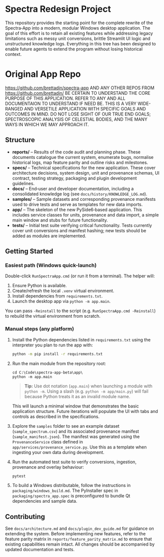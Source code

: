 # Spectra Redesign Project 

This repository provides the starting point for the complete rewrite of the
Spectra‑App into a modern, modular Windows desktop application.  The goal of
this effort is to retain all existing features while addressing legacy
limitations such as messy unit conversions, brittle Streamlit UI logic and
unstructured knowledge logs.  Everything in this tree has been designed to
enable future agents to extend the program without losing historical
context.

# Original App Repo

https://github.com/brettadin/spectra-app AND ANY OTHER REPOS FROM https://github.com/brettadin/
BE CERTAIN TO UNDERSTAND THE CORE PURPOSE OF THIS APPLICATION. REFER TO ANY AND ALL DOCUMENTAION TO UNDERSTAND IF NEED BE.
THIS IS A VERY WIDE-RANGED AND VERSETILE APPLICATION WITH SPECIFIC GOALS AND OUTCOMES IN MIND.
DO NOT LOSE SIGHT OF OUR TRUE END GOALS; SPECTROSCOPIC ANALYSIS OF CELESTIAL BODIES, AND THE MANY WAYS IN WHICH WE MAY APPROACH IT.



## Structure

- **reports/** – Results of the code audit and planning phase.  These documents
  catalogue the current system, enumerate bugs, normalise historical logs,
  map feature parity and outline risks and milestones.
- **specs/** – Technical specifications for the new application.  These cover
  architecture decisions, system design, unit and provenance schemas, UI
  contract, testing strategy, packaging and plugin development guidelines.
- **docs/** – End‑user and developer documentation, including a consolidated
  knowledge log (see `docs/history/KNOWLEDGE_LOG.md`).
- **samples/** – Sample datasets and corresponding provenance manifests used to
  drive tests and serve as templates for new data imports.
- **app/** – The skeleton of the new PySide6‑based application.  This
  includes service classes for units, provenance and data import, a simple
  main window and stubs for future functionality.
- **tests/** – Initial test suite verifying critical functionality.  Tests
  currently cover unit conversions and manifest hashing; new tests should be
  added as modules are implemented.

## Getting Started

### Easiest path (Windows quick-launch)

Double-click `RunSpectraApp.cmd` (or run it from a terminal). The helper
will:

1. Ensure Python is available.
2. Create/refresh the local `.venv` virtual environment.
3. Install dependencies from `requirements.txt`.
4. Launch the desktop app via `python -m app.main`.

You can pass `-Reinstall` to the script (e.g. `RunSpectraApp.cmd -Reinstall`)
to rebuild the virtual environment from scratch.

### Manual steps (any platform)

1. Install the Python dependencies listed in `requirements.txt` using the
   interpreter you plan to run the app with:

   ```bash
   python -m pip install -r requirements.txt
   ```

2. Run the main module from the repository root:

   ```
   cd C:\Code\spectra-app-beta\app\
   python -m app.main
   ```

   > **Tip:** Use dot notation (`app.main`) when launching a module with
   > `python -m`. Using a slash (e.g. `python -m app/main.py`) will fail
   > because Python treats it as an invalid module name.

   This will launch a minimal window that demonstrates the basic
   application structure. Future iterations will populate the UI with tabs
   and controls as described in the specifications.

3. Explore the `samples` folder to see an example dataset (`sample_spectrum.csv`)
   and its associated provenance manifest (`sample_manifest.json`).  The
   manifest was generated using the `ProvenanceService` class defined in
   `app/services/provenance_service.py`.  Use this as a template when
   ingesting your own data during development.

3. Run the automated test suite to verify conversions, ingestion, provenance and overlay behaviour:

   ```bash
   pytest
   ```

4. To build a Windows distributable, follow the instructions in `packaging/windows_build.md`.  The PyInstaller spec in `packaging/spectra_app.spec` is preconfigured to bundle Qt dependencies and sample data.

## Contributing

See `docs/architecture.md` and `docs/plugin_dev_guide.md` for guidance on
extending the system.  Before implementing new features, refer to the
feature parity matrix in `reports/feature_parity_matrix.md` to ensure that
existing capabilities remain intact.  All changes should be accompanied by
updated documentation and tests.
